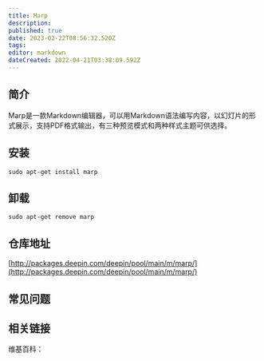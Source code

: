 ```yaml
---
title: Marp
description: 
published: true
date: 2023-02-22T08:56:32.520Z
tags: 
editor: markdown
dateCreated: 2022-04-21T03:38:09.592Z
---
```


## 简介

Marp是一款Markdown编辑器，可以用Markdown语法编写内容，以幻灯片的形式展示，支持PDF格式输出，有三种预览模式和两种样式主题可供选择。

## 安装

`sudo apt-get install marp`

## 卸载

`sudo apt-get remove marp`

## 仓库地址

[http://packages.deepin.com/deepin/pool/main/m/marp/](http://packages.deepin.com/deepin/pool/main/m/marp/)

## 常见问题

## 相关链接

维基百科：
